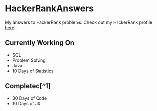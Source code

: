 # HackerRankAnswers
My  answers to HackerRank problems. Check out my HackerRank profile <a href="https://www.hackerrank.com/david_krell?hr_r=1">here</a>!.

<h2>Currently Working On</h2>

- SQL
- Problem Solving
- Java
- 10 Days of Statistics

<h2>Completed[^1]</h2>

- 30 Days of Code
- 10 Days of JS

[^1]:I still have to upload my answers to these challenges.
